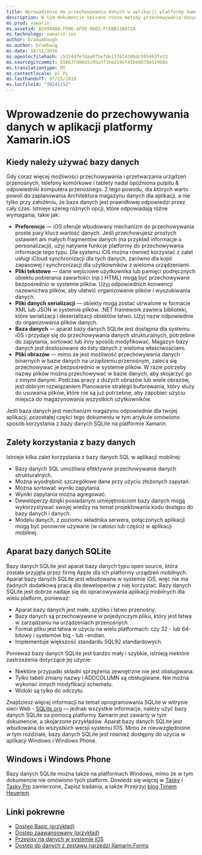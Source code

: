 ```yaml
---
title: Wprowadzenie do przechowywania danych w aplikacji platformy Xamarin.iOS
description: W tym dokumencie opisano różne metody przechowywania danych w aplikacji platformy Xamarin.iOS i zawiera szczegółowe informacje o zaletach bazy danych SQLite.
ms.prod: xamarin
ms.assetid: B1994468-FD06-4FD9-96B3-FCEBB13A972A
ms.technology: xamarin-ios
author: bradumbaugh
ms.author: brumbaug
ms.date: 10/11/2016
ms.openlocfilehash: c5324d7e7daa8fbefde1776743dbdc595463fe33
ms.sourcegitcommit: b56b3f906d2c05a3f1be219ef41be8b79e519b8e
ms.translationtype: MT
ms.contentlocale: pl-PL
ms.lasthandoff: 07/25/2018
ms.locfileid: "39241152"
---
```

# <a name="introduction-to-data-storage-in-xamarinios-apps"></a>Wprowadzenie do przechowywania danych w aplikacji platformy Xamarin.iOS

## <a name="when-to-use-a-database"></a>Kiedy należy używać bazy danych

Gdy coraz więcej możliwości przechowywania i przetwarzania urządzeń przenośnych, telefony komórkowe i tablety nadal opóźniona pulpitu &amp; odpowiedniki komputera przenośnego. Z tego powodu, dla których warto powoli do zaplanowania Architektura magazynu danych dla aplikacji, a nie tylko przy założeniu, że baza danych jest prawidłowej odpowiedzi przez cały czas. Istnieje szereg różnych opcji, które odpowiadają różne wymagania, takie jak:

-  **Preferencje** — iOS oferuje wbudowany mechanizm do przechowywania proste pary klucz wartość danych. Jeśli przechowujesz prostych ustawień ani małych fragmentów danych (na przykład informacje o personalizacji), użyj natywne funkcje platformy do przechowywania informacje tego typu. Dla systemu iOS można również korzystać z zalet usługi iCloud synchronizacji dla tych danych, zarówno dla kopii zapasowej i synchronizacji dla użytkowników z wieloma urządzeniami.
-  **Pliki tekstowe** — dane wejściowe użytkownika lub pamięci podręcznych obiektu pobierania zawartości (np.) HTML) mogą być przechowywane bezpośrednio w systemie plików. Użyj odpowiednich konwencji nazewnictwa plików, aby ułatwić organizowanie plików i wyszukiwania danych.
-  **Pliki danych serializacji** — obiekty mogą zostać utrwalone w formacie XML lub JSON w systemie plików. .NET framework zawiera biblioteki, które serializacji i deserializacji obiektów łatwo. Użyj nazw odpowiednie do organizowania plików danych.
-  **Baza danych** — aparat bazy danych SQLite jest dostępna dla systemu iOS i przydaje się do przechowywania danych strukturalnych, potrzebne do zapytania, sortować lub inny sposób modyfikować. Magazyn bazy danych jest dostosowane do listy danych z wieloma właściwościami.
-  **Pliki obrazów** — mimo że jest możliwość przechowywania danych binarnych w bazie danych na urządzeniu przenośnym, zaleca się przechowywać je bezpośrednio w systemie plików. W razie potrzeby nazwy plików można przechowywać w bazie danych, aby skojarzyć go z innymi danymi. Podczas pracy z dużych obrazów lub wiele obrazów, jest dobrym rozwiązaniem Planowanie strategii buforowania, który służy do usuwania plików, które nie są już potrzebne, aby zapobiec użyciu miejsca do magazynowania wszystkich użytkowników.


Jeśli baza danych jest mechanizm magazynu odpowiednie dla twojej aplikacji, pozostałej części tego dokumentu w tym artykule omówiono sposób korzystania z bazy danych SQLite na platformie Xamarin.

## <a name="advantages-of-using-a-database"></a>Zalety korzystania z bazy danych

Istnieje kilka zalet korzystania z bazy danych SQL w aplikacji mobilnej:

-  Bazy danych SQL umożliwia efektywne przechowywanie danych strukturalnych.
-  Można wyodrębnić szczegółowe dane przy użyciu złożonych zapytań.
-  Można sortować wyniki zapytania.
-  Wyniki zapytania można agregować.
-  Deweloperzy dzięki posiadanym umiejętnościom bazy danych mogą wykorzystywać swojej wiedzy na temat projektowania kodu dostępu do bazy danych i danych.
-  Modelu danych, z poziomu składnika serwera, połączonych aplikacji mogą być ponownie używane (w całości lub części) w aplikacji mobilnej.


## <a name="sqlite-database-engine"></a>Aparat bazy danych SQLite

Bazy danych SQLite jest aparat bazy danych typu open source, która została przyjęta przez firmę Apple dla ich platformy urządzeń mobilnych. Aparat bazy danych SQLite jest wbudowana w systemie iOS, więc nie ma żadnych dodatkową pracą dla deweloperów z niej korzystać. Bazy danych SQLite jest dobrze nadaje się do opracowywania aplikacji mobilnych dla wielu platform, ponieważ:

-  Aparat bazy danych jest małe, szybko i łatwo przenośny.
-  Bazy danych są przechowywane w pojedynczym pliku, który jest łatwa w zarządzaniu na urządzeniach przenośnych.
-  Format pliku jest łatwa w użyciu na wielu platformach: czy 32 - lub 64-bitowy i systemów big - lub -endian.
-  Implementuje większość standardu SQL92 standardowych.


Ponieważ bazy danych SQLite jest bardzo mały i szybkie, istnieją niektóre zastrzeżenia dotyczące jej użycie:

-  Niektóre przypadki składni sprzężenia zewnętrzne nie jest obsługiwana.
-  Tylko tabeli zmiany nazwy i ADDCOLUMN są obsługiwane. Nie można wykonać innych modyfikacji schematu.
-  Widoki są tylko do odczytu.


Znajdziesz więcej informacji na temat oprogramowania SQLite w witrynie sieci Web - [SQLite.org](http://SQLite.org) — jednak wszystkie informacje, należy użyć bazy danych SQLite za pomocą platformy Xamarin jest zawarty w tym dokumencie, a skojarzone przykładów. Aparat bazy danych SQLite jest wbudowana do wszystkich wersji systemu IOS.
Mimo że nieuwzględnione w tym rozdziale, bazy danych SQLite jest również dostępny do użycia w aplikacji Windows i Windows Phone.

## <a name="windows-and-windows-phone"></a>Windows i Windows Phone

Bazy danych SQLite można także na platformach Windows, mimo że w tym dokumencie nie omówiono tych platform.
Dowiedz się więcej w [Tasky](~/cross-platform/app-fundamentals/building-cross-platform-applications/case-study-tasky.md) i [Tasky Pro](http://docs.xamarin.com/guides/cross-platform/application_fundamentals/building_cross_platform_applications/case_study%3A_tasky) zamierzone, Zapisz badania, a także Przejrzyj [blog Timem Heuerem](http://timheuer.com/blog/archive/2012/06/28/seeding-your-metro-style-app-with-sqlite-database.aspx).



## <a name="related-links"></a>Linki pokrewne

- [Dostęp Basic (przykład)](https://github.com/xamarin/mobile-samples/tree/master/DataAccess/Basic)
- [Dostęp zaawansowany (przykład)](https://github.com/xamarin/mobile-samples/tree/master/DataAccess/Advanced)
- [Przepisy na danych w systemie iOS](https://github.com/xamarin/recipes/tree/master/Recipes/ios/data/sqlite)
- [Dostęp do danych z zestawu narzędzi Xamarin.Forms](~/xamarin-forms/app-fundamentals/databases.md)
